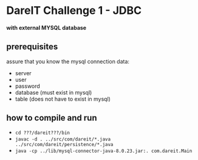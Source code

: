# DareIT Challenge 1 - JDBC
#### with external MYSQL database

## prerequisites
assure that you know the mysql connection data:
* server
* user
* password
* database (must exist in mysql)
* table (does not have to exist in mysql)

## how to compile and run
* `cd ???/dareit???/bin`
* `javac -d . ../src/com/dareit/*.java ../src/com/dareit/persistence/*.java`
* `java -cp ../lib/mysql-connector-java-8.0.23.jar:. com.dareit.Main`

